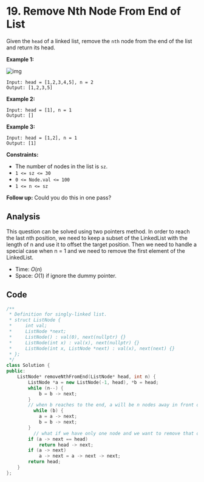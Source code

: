 # 19. Remove Nth Node From End of List

Given the `head` of a linked list, remove the `nth` node from the end of the list and return its head.

 

**Example 1:**

![img](https://assets.leetcode.com/uploads/2020/10/03/remove_ex1.jpg)

```
Input: head = [1,2,3,4,5], n = 2
Output: [1,2,3,5]
```

**Example 2:**

```
Input: head = [1], n = 1
Output: []
```

**Example 3:**

```
Input: head = [1,2], n = 1
Output: [1]
```

 

**Constraints:**

- The number of nodes in the list is `sz`.
- `1 <= sz <= 30`
- `0 <= Node.val <= 100`
- `1 <= n <= sz`

 

**Follow up:** Could you do this in one pass?

## Analysis

This question can be solved using two pointers method. In order to reach the last nth position, we need to keep a subset of the LinkedList with the length of n and use it to offset the target position. Then we need to handle a special case when n = 1 and we need to remove the first element of the LinkedList.

 * Time: $O(n)$
 * Space: $O(1)$ if ignore the dummy pointer.

## Code

```c++
/**
 * Definition for singly-linked list.
 * struct ListNode {
 *     int val;
 *     ListNode *next;
 *     ListNode() : val(0), next(nullptr) {}
 *     ListNode(int x) : val(x), next(nullptr) {}
 *     ListNode(int x, ListNode *next) : val(x), next(next) {}
 * };
 */
class Solution {
public:
    ListNode* removeNthFromEnd(ListNode* head, int n) {
        ListNode *a = new ListNode(-1, head), *b = head;
        while (n--) {
            b = b -> next;
        }
        // when b reaches to the end, a will be n nodes away in front of b
		  while (b) {
            a = a -> next;
            b = b -> next;
        }
		  // what if we have only one node and we want to remove that one?
        if (a -> next == head) 
            return head -> next;
        if (a -> next)
            a -> next = a -> next -> next;
        return head;
    }
};
```


